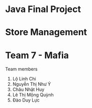 # Java Final Project
# Store Management
# Team 7 - Mafia
Team members
1. Lộ Linh Chi
2. Nguyễn Thị Như Ý
3. Châu Nhật Huy
4. Lê Thị Mộng Quỳnh
5. Đào Duy Lực
